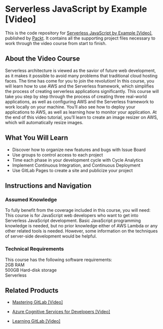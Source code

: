 # Serverless JavaScript by Example [Video]
This is the code repository for [Serverless JavaScript by Example [Video]](https://www.packtpub.com/web-development/serverless-javascript-example-video?utm_source=github&utm_medium=repository&utm_campaign=9781788834124), published by [Packt](https://www.packtpub.com/?utm_source=github). It contains all the supporting project files necessary to work through the video course from start to finish.
## About the Video Course
Serverless architecture is viewed as the savior of future web development, as it makes it possible to avoid many problems that traditional cloud hosting faces. The time has come for you to join the revolution!
In this course, you will learn how to use AWS and the Serverless framework, which simplifies the process of creating serverless applications significantly. This course will take you step by step through the process of creating three real-world applications, as well as configuring AWS and the Serverless framework to work locally on your machine. You’ll also see how to deploy your applications to AWS, as well as learning how to monitor your application.
At the end of this video tutorial, you’ll learn to create an image resizer on AWS, which will automatically resize images.

<H2>What You Will Learn</H2>
<DIV class=book-info-will-learn-text>
<UL>
<LI>Discover how to organize new features and bugs with Issue Board 
<LI>Use groups to control access to each project 
<LI>Time each phase in your development cycle with Cycle Analytics 
<LI>Implement Continuous Integration, and Continuous Deployment 
<LI>Use GitLab Pages to create a site and publicize your project </LI></UL></DIV>

## Instructions and Navigation
### Assumed Knowledge
To fully benefit from the coverage included in this course, you will need:<br/>
This course is for JavaScript web developers who want to get into Serverless JavaScript development. Basic JavaScript programming knowledge is needed, but no prior knowledge either of AWS Lambda or any other related tools is needed. However, some information on the techniques of server-side development would be helpful.
### Technical Requirements
This course has the following software requirements:<br/>
2GB RAM<br/>
500GB Hard-disk storage<br/>
Serverless<br/>

## Related Products
* [Mastering GitLab [Video]](https://www.packtpub.com/networking-and-servers/mastering-gitlab-video?utm_source=github&utm_medium=repository&utm_campaign=9781789537642)

* [Azure Cognitive Services for Developers [Video]](https://www.packtpub.com/application-development/azure-cognitive-services-developers-video?utm_source=github&utm_medium=repository&utm_campaign=9781838552565)

* [Learning GitLab [Video]](https://www.packtpub.com/application-development/learning-gitlab-video?utm_source=github&utm_medium=repository&utm_campaign=9781789809169)

